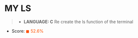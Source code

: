# MY LS

> * __LANGUAGE: C__
> Re create the ls function of the terminal

* Score: <span style="color:rgb(255, 80,0)">&#9724; 52.6% </span>